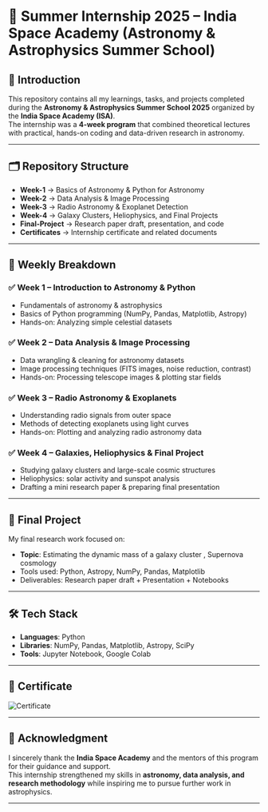 # 🌌 Summer Internship 2025 – India Space Academy (Astronomy & Astrophysics Summer School)

## 📖 Introduction
This repository contains all my learnings, tasks, and projects completed during the **Astronomy & Astrophysics Summer School 2025** organized by the **India Space Academy (ISA)**.  
The internship was a **4-week program** that combined theoretical lectures with practical, hands-on coding and data-driven research in astronomy.

---

## 🗂️ Repository Structure
- **Week-1** → Basics of Astronomy & Python for Astronomy  
- **Week-2** → Data Analysis & Image Processing  
- **Week-3** → Radio Astronomy & Exoplanet Detection  
- **Week-4** → Galaxy Clusters, Heliophysics, and Final Projects  
- **Final-Project** → Research paper draft, presentation, and code  
- **Certificates** → Internship certificate and related documents  

---

## 📅 Weekly Breakdown  

### ✅ Week 1 – Introduction to Astronomy & Python
- Fundamentals of astronomy & astrophysics  
- Basics of Python programming (NumPy, Pandas, Matplotlib, Astropy)  
- Hands-on: Analyzing simple celestial datasets  

### ✅ Week 2 – Data Analysis & Image Processing
- Data wrangling & cleaning for astronomy datasets  
- Image processing techniques (FITS images, noise reduction, contrast)  
- Hands-on: Processing telescope images & plotting star fields  

### ✅ Week 3 – Radio Astronomy & Exoplanets
- Understanding radio signals from outer space  
- Methods of detecting exoplanets using light curves  
- Hands-on: Plotting and analyzing radio astronomy data  

### ✅ Week 4 – Galaxies, Heliophysics & Final Project
- Studying galaxy clusters and large-scale cosmic structures  
- Heliophysics: solar activity and sunspot analysis  
- Drafting a mini research paper & preparing final presentation  

---

## 🎯 Final Project
My final research work focused on:
- **Topic**: Estimating the dynamic mass of a galaxy cluster , Supernova cosmology
- Tools used: Python, Astropy, NumPy, Pandas, Matplotlib  
- Deliverables: Research paper draft + Presentation + Notebooks  

---

## 🛠️ Tech Stack
- **Languages**: Python  
- **Libraries**: NumPy, Pandas, Matplotlib, Astropy, SciPy  
- **Tools**: Jupyter Notebook, Google Colab  

---

## 📜 Certificate
![Certificate](Certificates/Internship_Certificate.png)

---

## 🙏 Acknowledgment
I sincerely thank the **India Space Academy** and the mentors of this program for their guidance and support.  
This internship strengthened my skills in **astronomy, data analysis, and research methodology** while inspiring me to pursue further work in astrophysics.  

---
